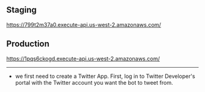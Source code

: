 
## Staging

https://799t2m37a0.execute-api.us-west-2.amazonaws.com/

## Production

https://1pqs6ckogd.execute-api.us-west-2.amazonaws.com/


---

- we first need to create a Twitter App. First, log in to Twitter Developer's portal with the Twitter account you want the bot to tweet from.
